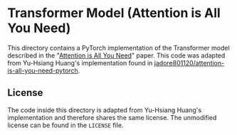Transformer Model (Attention is All You Need)
=============================================
This directory contains a PyTorch implementation of the Transformer model
described in the "[Attention is All You Need](https://arxiv.org/abs/1706.03762)"
paper. This code was adapted from Yu-Hsiang Huang's implementation found in
[jadore801120/attention-is-all-you-need-pytorch](https://github.com/jadore801120/attention-is-all-you-need-pytorch).

License
-------
The code inside this directory is adapted from Yu-Hsiang Huang's implementation
and therefore shares the same license. The unmodified license can be found in
the `LICENSE` file.
